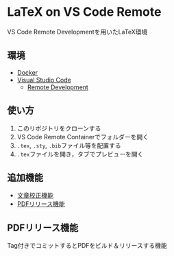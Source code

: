 # LaTeX on VS Code Remote

VS Code Remote Developmentを用いたLaTeX環境

## 環境

* [Docker](https://www.docker.com/)
* [Visual Studio Code](https://code.visualstudio.com/)
  * [Remote Development](https://marketplace.visualstudio.com/items?itemName=ms-vscode-remote.vscode-remote-extensionpack)

## 使い方

1. このリポジトリをクローンする
2. VS Code Remote Containerでフォルダーを開く
3. `.tex`, `.sty`, `.bib`ファイル等を配置する
4. `.tex`ファイルを開き，タブでプレビューを開く

## 追加機能

* [文章校正機能](https://github.com/deka0106/latex-container/tree/textlint)
* [PDFリリース機能](https://github.com/deka0106/latex-container/tree/release)

## PDFリリース機能

Tag付きでコミットするとPDFをビルド＆リリースする機能
